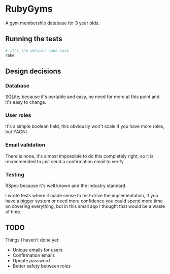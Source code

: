 # RubyGyms

A gym membership database for 3 year olds.

## Running the tests

```bash
# it's the default rake task
rake
```

## Design decisions

### Database

SQLite; because it's portable and easy, no need for more at this point and it's
easy to change.

### User roles

It's a simple boolean field, this obviously won't scale if you have more
roles, but YAGNI.

### Email validation

There is none, it's almost impossible to do this completely right, so
it is recommended to just send a confirmation email to verify.

### Testing

RSpec because it's well known and the industry standard.

I wrote tests where it made sense to test-drive the implementation, if you have
a bigger system or need more confidence you could spend more time on covering
everything, but in this small app I thought that would be a waste of time.

## TODO

Things I haven't done yet:

* Unique emails for users
* Confirmation emails
* Update password
* Better safety between roles
